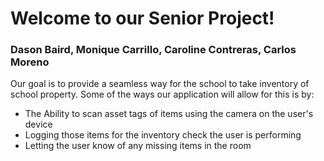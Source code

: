 # Welcome to our Senior Project!
### Dason Baird, Monique Carrillo, Caroline Contreras, Carlos Moreno
Our goal is to provide a seamless way for the school to take inventory of school property. Some of the ways our application will allow for this is by:

- The Ability to scan asset tags of items using the camera on the user's device
- Logging those items for the inventory check the user is performing
- Letting the user know of any missing items in the room
